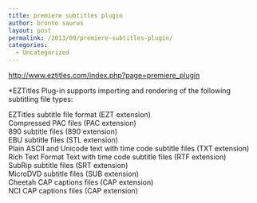 ```yaml
---
title: premiere subtitles plugin
author: bronto saurus
layout: post
permalink: /2013/09/premiere-subtitles-plugin/
categories:
  - Uncategorized
---
```

<http://www.eztitles.com/index.php?page=premiere_plugin>

*EZTitles Plug-in supports importing and rendering of the following subtitling file types:</p> 

EZTitles subtitle file format (EZT extension)  
Compressed PAC files (PAC extension)  
890 subtitle files (890 extension)  
EBU subtitle files (STL extension)  
Plain ASCII and Unicode text with time code subtitle files (TXT extension)  
Rich Text Format Text with time code subtitle files (RTF extension)  
SubRip subtitle files (SRT extension)  
MicroDVD subtitle files (SUB extension)  
Cheetah CAP captions files (CAP extension)  
NCI CAP captions files (CAP extension)</em>